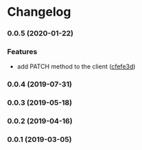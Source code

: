 # Changelog

### 0.0.5 (2020-01-22)

### Features

* add PATCH method to the client ([cfefe3d](https://github.com/telostat/decaf-api-client-python/commit/cfefe3df4a94d1b16b6dea89e763f1513753edb0))

### 0.0.4 (2019-07-31)

### 0.0.3 (2019-05-18)

### 0.0.2 (2019-04-16)

### 0.0.1 (2019-03-05)
